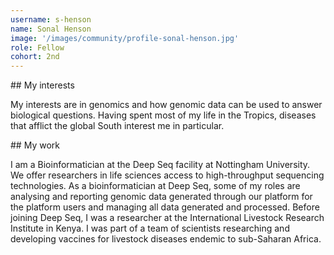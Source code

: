 ```yaml
---
username: s-henson
name: Sonal Henson
image: '/images/community/profile-sonal-henson.jpg'
role: Fellow
cohort: 2nd
---
```


## My interests

My interests are in genomics and how genomic data can be used to answer biological questions. Having spent most of my life in the Tropics, diseases that afflict the global South interest me in particular.

## My work

I am a Bioinformatician at the Deep Seq facility at Nottingham University. We offer researchers in life sciences access to high-throughput sequencing technologies. As a bioinformatician at Deep Seq, some of my roles are analysing and reporting genomic data generated through our platform for the platform users and managing all data generated and processed. Before joining Deep Seq, I was a researcher at the International Livestock Research Institute in Kenya. I was part of a team of scientists researching and developing vaccines for livestock diseases endemic to sub-Saharan Africa.